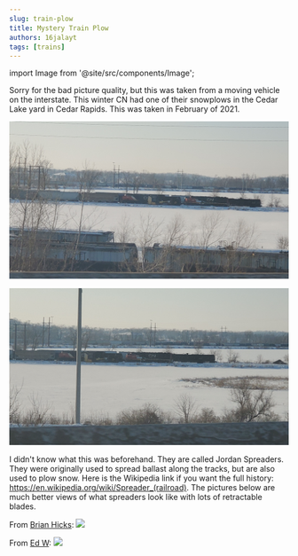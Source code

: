 ```yaml
---
slug: train-plow
title: Mystery Train Plow
authors: 16jalayt
tags: [trains]
---
```

import Image from  '@site/src/components/Image';

Sorry for the bad picture quality, but this was taken from a moving vehicle on the interstate. This winter CN had one of their snowplows in the Cedar Lake yard in Cedar Rapids. This was taken in February of 2021.

![](./Cedar-Lake-Snowplow-2-2.21.jpg)
<!-- truncate -->
![](./Cedar-Lake-Snowplow-2.21.jpg)

I didn't know what this was beforehand. They are called Jordan Spreaders. They were originally used to spread ballast along the tracks, but are also used to plow snow. Here is the Wikipedia link if you want the full history: <a href="https://en.wikipedia.org/wiki/Spreader_(railroad)">https://en.wikipedia.org/wiki/Spreader_(railroad)</a>. The pictures below are much better views of what spreaders look like with lots of retractable blades.

From <a href="https://www.flickr.com/photos/ckape/">Brian Hicks</a>:
<Image src="https://live.staticflickr.com/4422/35694226874_8721fe5b27_b.jpg"
href="https://live.staticflickr.com/4422/35694226874_8721fe5b27_b.jpg"
link="https://www.flickr.com/photos/ckape/35694226874"/>

From <a href="https://www.flickr.com/photos/milwaukeebeernut/">Ed W</a>:
<Image src="https://live.staticflickr.com/1848/29805078527_192e94e055_b.jpg"
href="https://live.staticflickr.com/1848/29805078527_5a07538163_o.jpg"
link="https://www.flickr.com/photos/47897306@N00/29805078527"/>
